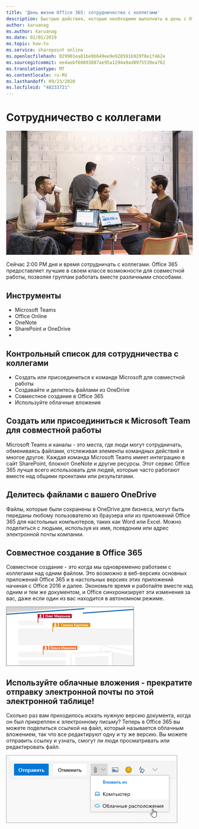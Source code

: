 ```yaml
---
title: 'День жизни Office 365: сотрудничество с коллегами'
description: Быстрые действия, которые необходимо выполнить в день с Office 365
author: karuanag
ms.author: karuanag
ms.date: 02/01/2019
ms.topic: how-to
ms.service: sharepoint online
ms.openlocfilehash: 029901ea81be9b649ee9e928591b929f8e1f462e
ms.sourcegitcommit: ee4aebf60893887ae95a1294a9ad8975539ea762
ms.translationtype: MT
ms.contentlocale: ru-RU
ms.lasthandoff: 09/23/2020
ms.locfileid: "48233721"
---
```

# <a name="collaborating-with-colleagues"></a>Сотрудничество с коллегами

![Поездка визуальная](media/ditl_collab.png)

Сейчас 2:00 PM дня и время сотрудничать с коллегами. Office 365 предоставляет лучшие в своем классе возможности для совместной работы, позволяя группам работать вместе различными способами. 

## <a name="tools"></a>Инструменты
- Microsoft Teams
- Office Online
- OneNote
- SharePoint и OneDrive
- 
## <a name="checklist-for-collaborating-with-colleagues"></a>Контрольный список для сотрудничества с коллегами
- Создать или присоединиться к команде Microsoft для совместной работы
- Создавайте и делитесь файлами из OneDrive 
- Совместное создание в Office 365 
- Используйте облачные вложения

## <a name="create-or-join-a-microsoft-team-for-collaboration"></a>Создать или присоединиться к Microsoft Team для совместной работы

Microsoft Teams и каналы - это места, где люди могут сотрудничать, обмениваясь файлами, отслеживая элементы командных действий и многое другое. Каждая команда Microsoft Teams имеет интеграцию в сайт SharePoint, блокнот OneNote и другие ресурсы. Этот сервис Office 365 лучше всего использовать для людей, которые часто работают вместе над общими проектами или результатами. 

## <a name="share-files-from-your-onedrive"></a>Делитесь файлами с вашего OneDrive
Файлы, которые были сохранены в OneDrive для бизнеса, могут быть переданы любому пользователю из браузера или из приложений Office 365 для настольных компьютеров, таких как Word или Excel. Можно поделиться с людьми, используя их имя, псевдоним или адрес электронной почты компании. 

## <a name="co-create-in-office-365"></a>Совместное создание в Office 365
Совместное создание - это когда мы одновременно работаем с коллегами над одним файлом. Это возможно в веб-версиях основных приложений Office 365 и в настольных версиях этих приложений начиная с Office 2016 и далее.  Экономьте время и работайте вместе над одним и тем же документом, и Office синхронизирует эти изменения за вас, даже если один из вас находится в автономном режиме. 

![Совместное редактирование в Word](media/ditl_coauth.png)

## <a name="use-cloud-attachments---stop-emailing-that-spreadsheet"></a>Используйте облачные вложения - прекратите отправку электронной почты по этой электронной таблице!
Сколько раз вам приходилось искать нужную версию документа, когда он был прикреплен к электронному письму? Теперь в Office 365 вы можете поделиться ссылкой на файл, который называется облачным вложением, так что все редактируют одну и ту же версию.  Вы можете отправить ссылку и узнать, смогут ли люди просматривать или редактировать файл. 

![Вложение в облако](media/ditl_cloudattach.png)

